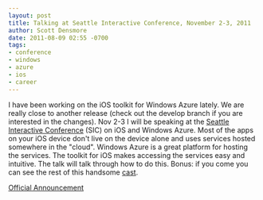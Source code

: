 ```yaml
---
layout: post
title: Talking at Seattle Interactive Conference, November 2-3, 2011
author: Scott Densmore
date: 2011-08-09 02:55 -0700
tags:
- conference
- windows
- azure
- ios
- career
---
```


I have been working on the iOS toolkit for Windows Azure lately. We are really close to another release (check out the develop branch if you are interested in the changes). Nov 2-3 I will be speaking at the [Seattle Interactive Conference](http://www.seattleinteractive.com/) (SIC) on iOS and Windows Azure. Most of the apps on your iOS device don't live on the device alone and uses services hosted somewhere in the "cloud". Windows Azure is a great platform for hosting the services. The toolkit for iOS makes accessing the services easy and intuitive. The talk will talk through how to do this. Bonus: if you come you can see the rest of this handsome [cast](http://www.seattleinteractive.com/conference/speakers/cld).

[Official Announcement](http://blogs.msdn.com/b/windowsazure/archive/2011/09/19/learn-from-windows-azure-experts-at-the-seattle-interactive-conference-november-2-3-2011.aspx)